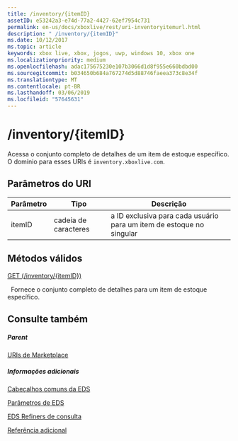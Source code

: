 ```yaml
---
title: /inventory/{itemID}
assetID: e53242a3-e74d-77a2-4427-62ef7954c731
permalink: en-us/docs/xboxlive/rest/uri-inventoryitemurl.html
description: " /inventory/{itemID}"
ms.date: 10/12/2017
ms.topic: article
keywords: xbox live, xbox, jogos, uwp, windows 10, xbox one
ms.localizationpriority: medium
ms.openlocfilehash: adac175675230e107b3066d1d8f955e660bdbd00
ms.sourcegitcommit: b034650b684a767274d5d88746faeea373c8e34f
ms.translationtype: MT
ms.contentlocale: pt-BR
ms.lasthandoff: 03/06/2019
ms.locfileid: "57645631"
---
```

# <a name="inventoryitemid"></a>/inventory/{itemID}
Acessa o conjunto completo de detalhes de um item de estoque específico. O domínio para esses URIs é `inventory.xboxlive.com`.
 
<a id="ID4ET"></a>

 
## <a name="uri-parameters"></a>Parâmetros do URI
 
| Parâmetro| Tipo| Descrição| 
| --- | --- | --- | 
| itemID| cadeia de caracteres| a ID exclusiva para cada usuário para um item de estoque no singular| 
  
<a id="ID4EPB"></a>

 
## <a name="valid-methods"></a>Métodos válidos

[GET (/inventory/{itemID})](uri-inventoryitemurlget.md)

&nbsp;&nbsp;Fornece o conjunto completo de detalhes para um item de estoque específico.
 
<a id="ID4EZB"></a>

 
## <a name="see-also"></a>Consulte também
 
<a id="ID4E2B"></a>

 
##### <a name="parent"></a>Parent 

[URIs de Marketplace](atoc-reference-marketplace.md)

  
<a id="ID4EFC"></a>

 
##### <a name="further-information"></a>Informações adicionais 

[Cabeçalhos comuns da EDS](../../additional/edscommonheaders.md)

 [Parâmetros de EDS](../../additional/edsparameters.md)

 [EDS Refiners de consulta](../../additional/edsqueryrefiners.md)

 [Referência adicional](../../additional/atoc-xboxlivews-reference-additional.md)

   